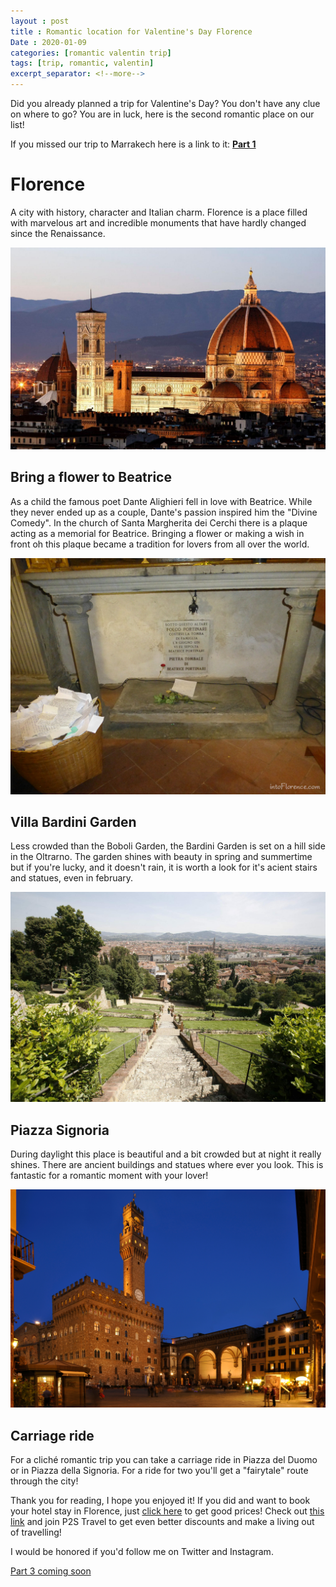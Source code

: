 ```yaml
---
layout : post
title : Romantic location for Valentine's Day Florence
Date : 2020-01-09
categories: [romantic valentin trip]
tags: [trip, romantic, valentin]
excerpt_separator: <!--more-->
---
```


Did you already planned a trip for Valentine's Day? You don't have any clue on where to go? You are in luck, here is the second romantic place on our list!

<!--more-->

If you missed our trip to Marrakech here is a link to it:
**[Part 1](https://jdtravelp2s.github.io/2020/01/02/romantic-locations-valentin-marrakech)**

# Florence

A city with history, character and Italian charm. Florence is a place filled with marvelous art and incredible monuments that have hardly changed since the Renaissance.

<img class="d-block w-100 img-fluid" src="/assets/romantic-trip-2020/florence-city.jpeg" alt="Florence city">

## Bring a flower to Beatrice

As a child the famous poet Dante Alighieri fell in love with Beatrice. While they never ended up as a couple, Dante's passion inspired him the "Divine Comedy". In the church of Santa Margherita dei Cerchi there is a plaque acting as a memorial for Beatrice. Bringing a flower or making a wish in front oh this plaque became a tradition for lovers from all over the world.

<img class="d-block w-100 img-fluid" src="/assets/romantic-trip-2020/florence-beatrice.jpeg" alt="Florence Beatrice Dante">

## Villa Bardini Garden

Less crowded than the Boboli Garden, the Bardini Garden is set on a hill side in the Oltrarno. The garden shines with beauty in spring and summertime but if you're lucky, and it doesn't rain, it is worth a look for it's acient stairs and statues, even in february.

<img class="d-block w-100 img-fluid" src="/assets/romantic-trip-2020/bardini-garden.jpeg" alt="Villa Bardini Garden">

## Piazza Signoria

During daylight this place is beautiful and a bit crowded but at night it really shines. There are ancient buildings and statues where ever you look. This is fantastic for a romantic moment with your lover!

<img class="d-block w-100 img-fluid" src="/assets/romantic-trip-2020/piazza-signoria.jpeg" alt="Piazza Signoria">

## Carriage ride

For a cliché romantic trip you can take a carriage ride in Piazza del Duomo or in Piazza della Signoria. For a ride for two you'll get a "fairytale" route through the city!

Thank you for reading, I hope you enjoyed it! If you did and want to book your hotel stay in Florence, just [click here](https://thehotelsite.com/jdtravelp2s) to get good prices! Check out [this link](https://p2stravel.com/jdtravelp2s) and join P2S Travel to get even better discounts and make a living out of travelling!

I would be honored if you'd follow me on Twitter and Instagram.

[Part 3 coming soon](#part3)
